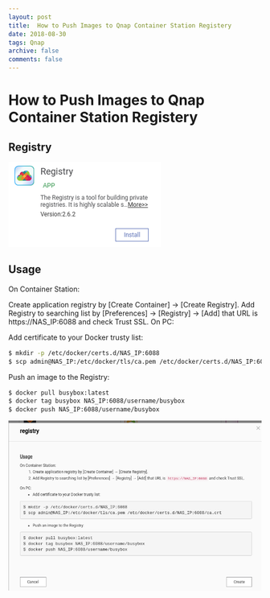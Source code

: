 ```yaml
---
layout: post
title:  How to Push Images to Qnap Container Station Registery
date: 2018-08-30
tags: Qnap
archive: false
comments: false
---
```

# How to Push Images to Qnap Container Station Registery

## Registry
<img src="/assets/images/registry_title.png" class="fit">

## Usage
On Container Station:

Create application registry by [Create Container] → [Create Registry].
Add Registry to searching list by [Preferences] → [Registry] → [Add] that URL is https://NAS_IP:6088 and check Trust SSL.
On PC:

Add certificate to your Docker trusty list:

```bash
$ mkdir -p /etc/docker/certs.d/NAS_IP:6088
$ scp admin@NAS_IP:/etc/docker/tls/ca.pem /etc/docker/certs.d/NAS_IP:6088/ca.crt
```
Push an image to the Registry:

```bash
$ docker pull busybox:latest
$ docker tag busybox NAS_IP:6088/username/busybox
$ docker push NAS_IP:6088/username/busybox

```
<img src="/assets/images/registry_screenshot.png" class="fit">
